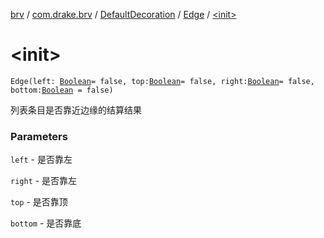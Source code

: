 [brv](../../../index.md) / [com.drake.brv](../../index.md) / [DefaultDecoration](../index.md) / [Edge](index.md) / [&lt;init&gt;](./-init-.md)

# &lt;init&gt;

`Edge(left: `[`Boolean`](https://kotlinlang.org/api/latest/jvm/stdlib/kotlin/-boolean/index.html)` = false, top: `[`Boolean`](https://kotlinlang.org/api/latest/jvm/stdlib/kotlin/-boolean/index.html)` = false, right: `[`Boolean`](https://kotlinlang.org/api/latest/jvm/stdlib/kotlin/-boolean/index.html)` = false, bottom: `[`Boolean`](https://kotlinlang.org/api/latest/jvm/stdlib/kotlin/-boolean/index.html)` = false)`

列表条目是否靠近边缘的结算结果

### Parameters

`left` - 是否靠左

`right` - 是否靠左

`top` - 是否靠顶

`bottom` - 是否靠底